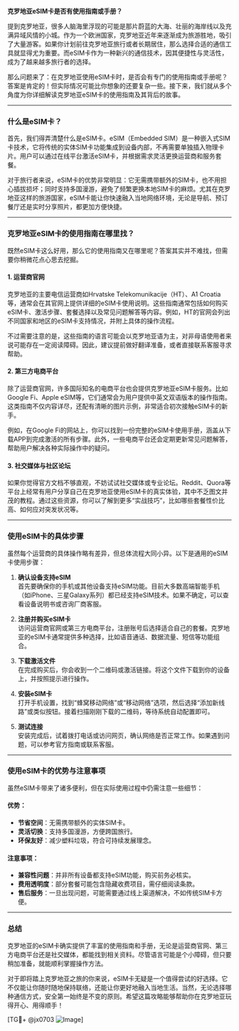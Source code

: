 **克罗地亚eSIM卡是否有使用指南或手册？**

提到克罗地亚，很多人脑海里浮现的可能是那片蔚蓝的大海、壮丽的海岸线以及充满异域风情的小城。作为一个欧洲国家，克罗地亚近年来逐渐成为旅游胜地，吸引了大量游客。如果你计划前往克罗地亚旅行或者长期居住，那么选择合适的通信工具就显得尤为重要。而eSIM卡作为一种新兴的通信技术，因其便捷性与灵活性，成为了越来越多旅行者的选择。

那么问题来了：在克罗地亚使用eSIM卡时，是否会有专门的使用指南或手册呢？答案是肯定的！但实际情况可能比你想象的还要复杂一些。接下来，我们就从多个角度为你详细解读克罗地亚eSIM卡的使用指南及其背后的故事。

---

### 什么是eSIM卡？

首先，我们得弄清楚什么是eSIM卡。eSIM（Embedded SIM）是一种嵌入式SIM卡技术，它将传统的实体SIM卡功能集成到设备内部，不再需要单独插入物理卡片。用户可以通过在线平台激活eSIM卡，并根据需求灵活更换运营商和服务套餐。

对于旅行者来说，eSIM卡的优势非常明显：它无需携带额外的SIM卡，也不用担心插拔损坏；同时支持多国漫游，避免了频繁更换本地SIM卡的麻烦。尤其在克罗地亚这样的旅游国家，eSIM卡能让你快速融入当地网络环境，无论是导航、预订餐厅还是实时分享照片，都更加方便快捷。

---

### 克罗地亚eSIM卡的使用指南在哪里找？

既然eSIM卡这么好用，那么它的使用指南又在哪里呢？答案其实并不难找，但需要你稍微花点心思去挖掘。

#### 1. **运营商官网**
克罗地亚的主要电信运营商如Hrvatske Telekomunikacije（HT）、A1 Croatia等，通常会在其官网上提供详细的eSIM卡使用说明。这些指南通常包括如何购买eSIM卡、激活步骤、套餐选择以及常见问题解答等内容。例如，HT的官网会列出不同国家和地区的eSIM卡支持情况，并附上具体的操作流程。

不过需要注意的是，这些指南的语言可能会以克罗地亚语为主，对非母语使用者来说可能存在一定阅读障碍。因此，建议提前做好翻译准备，或者直接联系客服寻求帮助。

#### 2. **第三方电商平台**
除了运营商官网，许多国际知名的电商平台也会提供克罗地亚eSIM卡服务。比如Google Fi、Apple eSIM等，它们通常会为用户提供中英文双语版本的操作指南。这类指南不仅内容详尽，还配有清晰的图片示例，非常适合初次接触eSIM卡的新手。

例如，在Google Fi的网站上，你可以找到一份完整的eSIM卡使用手册，涵盖从下载APP到完成激活的所有步骤。此外，一些电商平台还会定期更新常见问题解答，帮助用户解决各种实际操作中的疑问。

#### 3. **社交媒体与社区论坛**
如果你觉得官方文档不够直观，不妨试试社交媒体或专业论坛。Reddit、Quora等平台上经常有用户分享自己在克罗地亚使用eSIM卡的真实体验，其中不乏图文并茂的教程。通过这些资源，你可以了解到更多“实战技巧”，比如哪些套餐性价比高、如何应对突发状况等。

---

### 使用eSIM卡的具体步骤

虽然每个运营商的具体操作略有差异，但总体流程大同小异。以下是通用的eSIM卡使用步骤：

1. **确认设备支持eSIM**  
   首先要确保你的手机或其他设备支持eSIM功能。目前大多数高端智能手机（如iPhone、三星Galaxy系列）都已经支持eSIM技术。如果不确定，可以查看设备说明书或咨询厂商客服。

2. **注册并购买eSIM卡**  
   访问运营商官网或第三方电商平台，注册账号后选择适合自己的套餐。克罗地亚的eSIM卡通常提供多种选择，比如语音通话、数据流量、短信等功能组合。

3. **下载激活文件**  
   在完成购买后，你会收到一个二维码或激活链接。将这个文件下载到你的设备上，并按照提示进行操作。

4. **安装eSIM卡**  
   打开手机设置，找到“蜂窝移动网络”或“移动网络”选项，然后选择“添加新线路”或类似按钮。接着扫描刚刚下载的二维码，等待系统自动配置即可。

5. **测试连接**  
   安装完成后，试着拨打电话或访问网页，确认网络是否正常工作。如果遇到问题，可以参考官方指南或联系客服。

---

### 使用eSIM卡的优势与注意事项

虽然eSIM卡带来了诸多便利，但在实际使用过程中仍需注意一些细节：

#### 优势：
- **节省空间**：无需携带额外的实体SIM卡。
- **灵活切换**：支持多国漫游，方便跨国旅行。
- **环保友好**：减少塑料垃圾，符合可持续发展理念。

#### 注意事项：
- **兼容性问题**：并非所有设备都支持eSIM功能，购买前务必核实。
- **费用透明度**：部分套餐可能包含隐藏收费项目，需仔细阅读条款。
- **售后服务**：一旦出现问题，可能需要通过线上渠道解决，不如传统SIM卡方便。

---

### 总结

克罗地亚的eSIM卡确实提供了丰富的使用指南和手册，无论是运营商官网、第三方电商平台还是社交媒体，都能找到相关资料。尽管语言可能是个小障碍，但只要稍加准备，就能顺利掌握操作方法。

对于即将踏上克罗地亚之旅的你来说，eSIM卡无疑是一个值得尝试的好选择。它不仅能让你随时随地保持联络，还能让你更好地融入当地生活。当然，无论选择哪种通信方式，安全第一始终是不变的原则。希望这篇攻略能够帮助你在克罗地亚玩得开心、用得顺手！

[TG💪+ @jx0703 ![Image](https://github.com/user-attachments/assets/dbca1d08-cadb-493c-b0ec-ad6f7a83f270)]